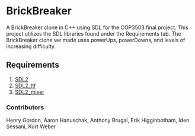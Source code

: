 # BrickBreaker
A BrickBreaker clone in C++ using SDL for the COP3503 final project. This project utilizes
the SDL libraries found under the Requirements tab. The BrickBreaker clone we made uses
powerUps, powerDowns, and levels of increasing difficulty.



## Requirements
1. [SDL2](https://www.libsdl.org/download-2.0.php)
2. [SDL2_ttf](https://www.libsdl.org/projects/SDL_ttf/)
3. [SDL2_mixer](https://www.libsdl.org/projects/SDL_mixer/)


### Contributors
Henry Gordon, Aaron Hanuschak, Anthony Brugal, Erik Higginbotham, Iden Sessani, Kurt Weber
